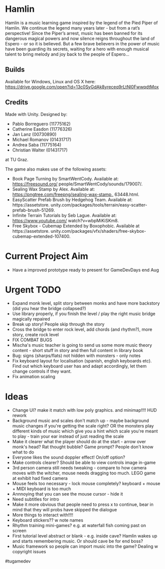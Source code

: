 ﻿Hamlin
======

Hamlin is a music learning game inspired by the legend of the Pied Piper of Hamlin. We continue the legend many years later - but from a rat’s perspective! Since the Piper’s arrest, music has been banned for its dangerous magical powers and now silence reigns throughout the land of Espero - or so it is believed. But a few brave believers in the power of music have been guarding its secrets, waiting for a hero with enough musical talent to bring melody and joy back to the people of Espero...


Builds
------

Available for Windows, Linux and OS X here: https://drive.google.com/open?id=13c0SyGdAk8yreceq9rLtNl0FwwqdtMox


Credits
-------

Made with Unity. Designed by:

* Pablo Borreguero (11775162)
* Catherine Easdon (11776326)
* Jan Lanz (00730890)
* Michael Romanov (01431717)
* Andrea Saba (11775164)
* Christian Walter (01431717)

at TU Graz.

The game also makes use of the following assets:

* Book Page Turning by SmartWentCody. Available at: https://freesound.org/
people/SmartWentCody/sounds/179007/.
* Sealing Wax Stamp by Alex. Available at: https://pngtree.com/freepng/sealing-wax-stamp_
63448.html.
* EasyScatter Prefab Brush by Hedgehog Team. Available at: https://assetstore.
unity.com/packages/tools/terrain/easy-scatter-prefab-brush-51269.
* Infinite Terrain Tutorials by Seb Lague. Available at: https://www.youtube.com/
watch?v=wbpMiKiSKm8.
* Free Skybox - Cubemap Extended by Boxophobic. Available at https://assetstore.
unity.com/packages/vfx/shaders/free-skybox-cubemap-extended-107400.


Current Project Aim
===================
* Have a improved prototype ready to present for GameDevDays end Aug


Urgent TODO
============
* Expand monk level, split story between monks and have more backstory (did you hear the bridge collapsed?)
* Use library properly, if you finish the level / play the right music bridge magically repaired
* Break up story! People skip through the story
* Cross the bridge to enter rock level, add chords (and rhythm?), more story, create rock level
* FIX COMBAT BUGS
* Mischa's music teacher is going to send us some more music theory content - short stuff in story and then full content in library book
* Bug: signs (sharps/flats) not hidden with monsters - only notes
* Fix keyboard layout for localisation (spanish, english keyboards etc). Find out which keyboard user has and adapt accordingly, let them change controls if they want.
* Fix animation scaling

Ideas
======
* Change UI? make it match with low poly graphics. and minimap!!!! HUD rework
* Background music and scales don't match up - maybe background music changes if you're getting the scale right? OR the monsters play different kinds of music which give you a hint which scale you're meant to play - train your ear instead of just reading the scale
* Make it clearer what the player should do at the start - arrow over monk's head? Rat thought bubble? Game prompt? People don't know what to do
* Everyone likes the sound doppler effect! On/off option?
* Make controls clearer? Should be able to view controls image in-game
* 3rd person camera still needs tweaking - compare to how camera moves with the witcher, mouse needs dragging too much. LEGO game at exhibit had fixed camera
* Mouse feels too necessary - lock mouse completely? keyboard + mouse + MIDI keyboard is too much
* Annnoying that you can see the mouse cursor - hide it
* Need subtitles for intro
* Make it more obvious that people need to press x to continue, bear in mind that they will probs have skipped the dialogue
* More things to interact with!!!!
* Keyboard stickers?? w note names
* Rhythm training mini-games? e.g. at waterfall fish coming past on screen
* First tutorial level abstract or blank - e.g. inside cave? Hamlin wakes up and starts remembering music. Or should cave be for end boss? 
* Music framework so people can import music into the game? Dealing w copyright issues

#tugamedev